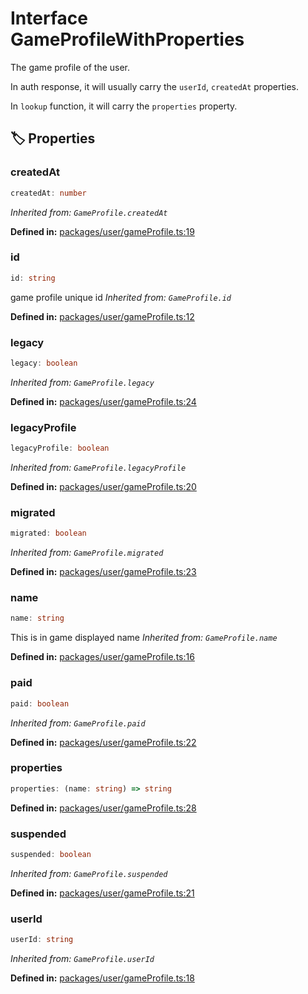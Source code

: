 # Interface GameProfileWithProperties

The game profile of the user.

In auth response, it will usually carry the ``userId``, ``createdAt`` properties.

In ``lookup`` function, it will carry the ``properties`` property.
## 🏷️ Properties

### createdAt <Badge type="info" text="optional" />

```ts
createdAt: number
```
*Inherited from: `GameProfile.createdAt`*

<p style="font-size: 14px; color: var(--vp-c-text-2)">
<strong>Defined in:</strong> <a href="https://github.com/voxelum/minecraft-launcher-core-node/blob/master/packages/user/gameProfile.ts#L19" target="_blank" rel="noreferrer">packages/user/gameProfile.ts:19</a>
</p>


### id

```ts
id: string
```
game profile unique id
*Inherited from: `GameProfile.id`*

<p style="font-size: 14px; color: var(--vp-c-text-2)">
<strong>Defined in:</strong> <a href="https://github.com/voxelum/minecraft-launcher-core-node/blob/master/packages/user/gameProfile.ts#L12" target="_blank" rel="noreferrer">packages/user/gameProfile.ts:12</a>
</p>


### legacy <Badge type="info" text="optional" />

```ts
legacy: boolean
```
*Inherited from: `GameProfile.legacy`*

<p style="font-size: 14px; color: var(--vp-c-text-2)">
<strong>Defined in:</strong> <a href="https://github.com/voxelum/minecraft-launcher-core-node/blob/master/packages/user/gameProfile.ts#L24" target="_blank" rel="noreferrer">packages/user/gameProfile.ts:24</a>
</p>


### legacyProfile <Badge type="info" text="optional" />

```ts
legacyProfile: boolean
```
*Inherited from: `GameProfile.legacyProfile`*

<p style="font-size: 14px; color: var(--vp-c-text-2)">
<strong>Defined in:</strong> <a href="https://github.com/voxelum/minecraft-launcher-core-node/blob/master/packages/user/gameProfile.ts#L20" target="_blank" rel="noreferrer">packages/user/gameProfile.ts:20</a>
</p>


### migrated <Badge type="info" text="optional" />

```ts
migrated: boolean
```
*Inherited from: `GameProfile.migrated`*

<p style="font-size: 14px; color: var(--vp-c-text-2)">
<strong>Defined in:</strong> <a href="https://github.com/voxelum/minecraft-launcher-core-node/blob/master/packages/user/gameProfile.ts#L23" target="_blank" rel="noreferrer">packages/user/gameProfile.ts:23</a>
</p>


### name

```ts
name: string
```
This is in game displayed name
*Inherited from: `GameProfile.name`*

<p style="font-size: 14px; color: var(--vp-c-text-2)">
<strong>Defined in:</strong> <a href="https://github.com/voxelum/minecraft-launcher-core-node/blob/master/packages/user/gameProfile.ts#L16" target="_blank" rel="noreferrer">packages/user/gameProfile.ts:16</a>
</p>


### paid <Badge type="info" text="optional" />

```ts
paid: boolean
```
*Inherited from: `GameProfile.paid`*

<p style="font-size: 14px; color: var(--vp-c-text-2)">
<strong>Defined in:</strong> <a href="https://github.com/voxelum/minecraft-launcher-core-node/blob/master/packages/user/gameProfile.ts#L22" target="_blank" rel="noreferrer">packages/user/gameProfile.ts:22</a>
</p>


### properties

```ts
properties: (name: string) => string
```
<p style="font-size: 14px; color: var(--vp-c-text-2)">
<strong>Defined in:</strong> <a href="https://github.com/voxelum/minecraft-launcher-core-node/blob/master/packages/user/gameProfile.ts#L28" target="_blank" rel="noreferrer">packages/user/gameProfile.ts:28</a>
</p>


### suspended <Badge type="info" text="optional" />

```ts
suspended: boolean
```
*Inherited from: `GameProfile.suspended`*

<p style="font-size: 14px; color: var(--vp-c-text-2)">
<strong>Defined in:</strong> <a href="https://github.com/voxelum/minecraft-launcher-core-node/blob/master/packages/user/gameProfile.ts#L21" target="_blank" rel="noreferrer">packages/user/gameProfile.ts:21</a>
</p>


### userId <Badge type="info" text="optional" />

```ts
userId: string
```
*Inherited from: `GameProfile.userId`*

<p style="font-size: 14px; color: var(--vp-c-text-2)">
<strong>Defined in:</strong> <a href="https://github.com/voxelum/minecraft-launcher-core-node/blob/master/packages/user/gameProfile.ts#L18" target="_blank" rel="noreferrer">packages/user/gameProfile.ts:18</a>
</p>


